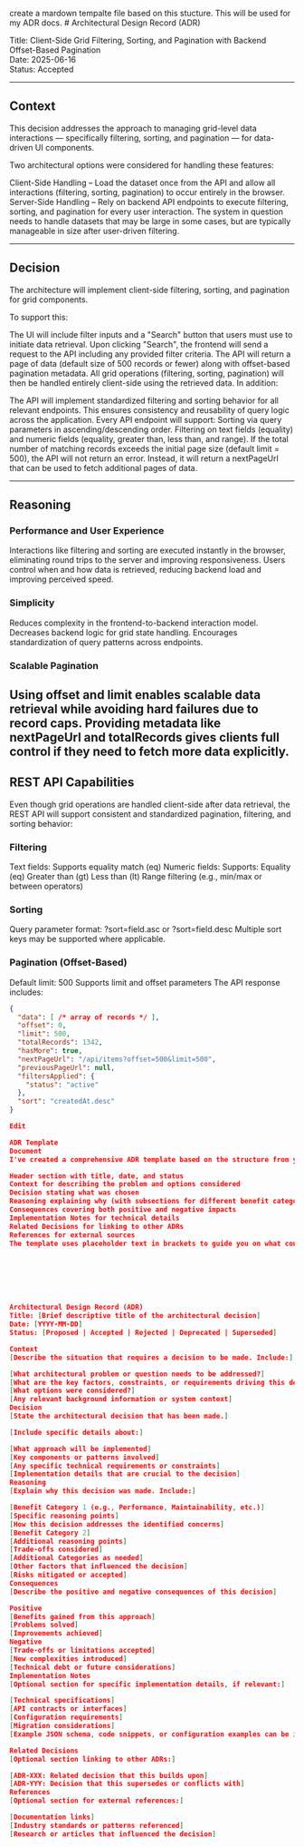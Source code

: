 
create a mardown tempalte file based on this stucture. This will be used for my ADR docs. # Architectural Design Record (ADR)

Title: Client-Side Grid Filtering, Sorting, and Pagination with Backend Offset-Based Pagination  
Date: 2025-06-16  
Status: Accepted  

---

## Context

This decision addresses the approach to managing grid-level data interactions — specifically filtering, sorting, and pagination — for data-driven UI components.

Two architectural options were considered for handling these features:

Client-Side Handling – Load the dataset once from the API and allow all interactions (filtering, sorting, pagination) to occur entirely in the browser.
Server-Side Handling – Rely on backend API endpoints to execute filtering, sorting, and pagination for every user interaction.
The system in question needs to handle datasets that may be large in some cases, but are typically manageable in size after user-driven filtering.

---

## Decision

The architecture will implement client-side filtering, sorting, and pagination for grid components.

To support this:

The UI will include filter inputs and a "Search" button that users must use to initiate data retrieval.
Upon clicking "Search", the frontend will send a request to the API including any provided filter criteria.
The API will return a page of data (default size of 500 records or fewer) along with offset-based pagination metadata.
All grid operations (filtering, sorting, pagination) will then be handled entirely client-side using the retrieved data.
In addition:

The API will implement standardized filtering and sorting behavior for all relevant endpoints. This ensures consistency and reusability of query logic across the application.
Every API endpoint will support:
Sorting via query parameters in ascending/descending order.
Filtering on text fields (equality) and numeric fields (equality, greater than, less than, and range).
If the total number of matching records exceeds the initial page size (default limit = 500), the API will not return an error. Instead, it will return a nextPageUrl that can be used to fetch additional pages of data.

---

## Reasoning

### Performance and User Experience

Interactions like filtering and sorting are executed instantly in the browser, eliminating round trips to the server and improving responsiveness.
Users control when and how data is retrieved, reducing backend load and improving perceived speed.
### Simplicity

Reduces complexity in the frontend-to-backend interaction model.
Decreases backend logic for grid state handling.
Encourages standardization of query patterns across endpoints.
### Scalable Pagination

Using offset and limit enables scalable data retrieval while avoiding hard failures due to record caps.
Providing metadata like nextPageUrl and totalRecords gives clients full control if they need to fetch more data explicitly.
---

## REST API Capabilities

Even though grid operations are handled client-side after data retrieval, the REST API will support consistent and standardized pagination, filtering, and sorting behavior:

### Filtering

Text fields: Supports equality match (eq)
Numeric fields: Supports:
Equality (eq)
Greater than (gt)
Less than (lt)
Range filtering (e.g., min/max or between operators)
### Sorting

Query parameter format: ?sort=field.asc or ?sort=field.desc
Multiple sort keys may be supported where applicable.
### Pagination (Offset-Based)

Default limit: 500
Supports limit and offset parameters
The API response includes:
```json
{
  "data": [ /* array of records */ ],
  "offset": 0,
  "limit": 500,
  "totalRecords": 1342,
  "hasMore": true,
  "nextPageUrl": "/api/items?offset=500&limit=500",
  "previousPageUrl": null,
  "filtersApplied": {
    "status": "active"
  },
  "sort": "createdAt.desc"
}

Edit

ADR Template
Document 
I've created a comprehensive ADR template based on the structure from your example. The template includes all the key sections and provides guidance on what to include in each part:

Header section with title, date, and status
Context for describing the problem and options considered
Decision stating what was chosen
Reasoning explaining why (with subsections for different benefit categories)
Consequences covering both positive and negative impacts
Implementation Notes for technical details
Related Decisions for linking to other ADRs
References for external sources
The template uses placeholder text in brackets to guide you on what content to include in each section. You can customize it further based on your team's specific needs or standards.







Architectural Design Record (ADR)
Title: [Brief descriptive title of the architectural decision]
Date: [YYYY-MM-DD]
Status: [Proposed | Accepted | Rejected | Deprecated | Superseded]

Context
[Describe the situation that requires a decision to be made. Include:]

[What architectural problem or question needs to be addressed?]
[What are the key factors, constraints, or requirements driving this decision?]
[What options were considered?]
[Any relevant background information or system context]
Decision
[State the architectural decision that has been made.]

[Include specific details about:]

[What approach will be implemented]
[Key components or patterns involved]
[Any specific technical requirements or constraints]
[Implementation details that are crucial to the decision]
Reasoning
[Explain why this decision was made. Include:]

[Benefit Category 1 (e.g., Performance, Maintainability, etc.)]
[Specific reasoning points]
[How this decision addresses the identified concerns]
[Benefit Category 2]
[Additional reasoning points]
[Trade-offs considered]
[Additional Categories as needed]
[Other factors that influenced the decision]
[Risks mitigated or accepted]
Consequences
[Describe the positive and negative consequences of this decision]

Positive
[Benefits gained from this approach]
[Problems solved]
[Improvements achieved]
Negative
[Trade-offs or limitations accepted]
[New complexities introduced]
[Technical debt or future considerations]
Implementation Notes
[Optional section for specific implementation details, if relevant:]

[Technical specifications]
[API contracts or interfaces]
[Configuration requirements]
[Migration considerations]
[Example JSON schema, code snippets, or configuration examples can be included here]

Related Decisions
[Optional section linking to other ADRs:]

[ADR-XXX: Related decision that this builds upon]
[ADR-YYY: Decision that this supersedes or conflicts with]
References
[Optional section for external references:]

[Documentation links]
[Industry standards or patterns referenced]
[Research or articles that influenced the decision]
